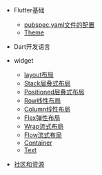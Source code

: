 * Flutter基础
  - [pubspec.yaml文件的配置](flutter/pubspec.md)
  - [Theme](flutter/theme.md)
  
* Dart开发语言

* widget
  - [layout布局](widget/layout.md)
  - [Stack层叠式布局](widget/stack.md)
  - [Positioned层叠式布局](widget/positioned.md)
  - [Row线性布局](widget/row.md)
  - [Column线性布局](widget/column.md)
  - [Flex弹性布局](widget/flex.md)
  - [Wrap流式布局](widget/wrap.md)
  - [Flow流式布局](widget/flow.md)
  - [Container](widget/container.md)
  - [Text](widget/text.md)
  
* [社区和资源](resources.md)  
